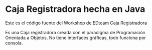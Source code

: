 # Caja Registradora hecha en Java

Este es el código fuente del [Workshop de EDteam Caja Registradora](https://ed.team/cursos/java-cashbox)

Es una Caja registradora creada con el paradigma de Programación Orientada a Objetos. No tiene interfaces gráficas, todo funciona por consola.
